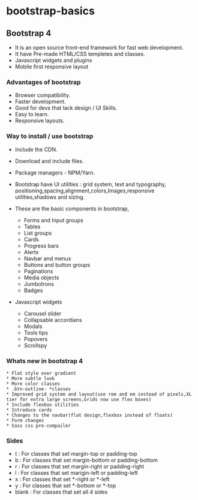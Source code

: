 # bootstrap-basics

## Bootstrap 4
- It is an open source front-end framework for fast web development.
- It have Pre-made HTML/CSS templetes  and classes.
- Javascript widgets and plugins
- Mobile first responsive layout

### Advantages of bootstrap
- Browser compatibility.
- Faster development.
- Good for devs that lack design / UI Skills.
- Easy to learn.
- Responsive layouts.

### Way to install / use bootstrap
- Include the CDN.
- Download and include files.
- Package managers - NPM/Yarn.

- Bootstrap have UI utilities : grid system, text and typography, positioning,spacing,alignment,colors,Images,responsive utilities,shadows and sizing.
- These are the basic components in bootstrap,
    * Forms and Input groups
    * Tables
    * List groups
    * Cards
    * Progress bars
    * Alerts 
    * Navbar and menus
    * Buttons and button groups
    * Paginations
    * Media objects
    * Jumbotrons
    * Badges

- Javascript widgets
    * Carousel slider
    * Collapsable accordians
    * Modals
    * Tools tips
    * Popovers
    * Scrollspy

### Whats new in bootstrap 4
    * Flat style over gradient
    * More subtle look
    * More color classes
    * .btn-outline- *classes
    * Improved grid system and layout(use rem and em instead of pixels,XL tier for extra large screens,Grids now use flex boxes)
    * Include flexbox utilities
    * Introduce cards
    * Changes to the navbar(flat design,flexbox instead of floats)
    * Form changes
    * Sass css pre-compailer

### Sides
- t : For classes that set margin-top or padding-top
- b : For classes that set margin-bottom or padding-bottom
- r : For classes that set margin-right or padding-right
- l : For classes that set marigin-left or padding-left
- x : For classes that set *-right or *-left
- y : For classes that set *-bottom or *-top
- blank : For classes that set all 4 sides